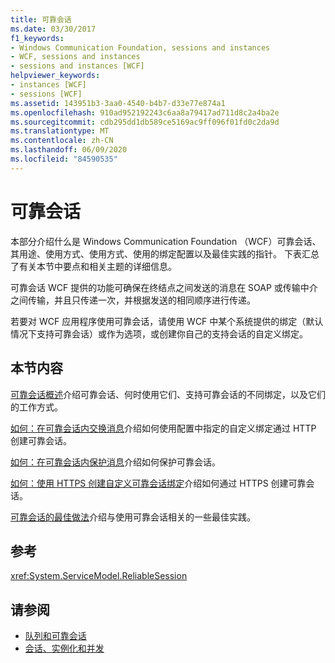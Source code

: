 ```yaml
---
title: 可靠会话
ms.date: 03/30/2017
f1_keywords:
- Windows Communication Foundation, sessions and instances
- WCF, sessions and instances
- sessions and instances [WCF]
helpviewer_keywords:
- instances [WCF]
- sessions [WCF]
ms.assetid: 143951b3-3aa0-4540-b4b7-d33e77e874a1
ms.openlocfilehash: 910ad952192243c6aa8a79417ad711d8c2a4ba2e
ms.sourcegitcommit: cdb295dd1db589ce5169ac9ff096f01fd0c2da9d
ms.translationtype: MT
ms.contentlocale: zh-CN
ms.lasthandoff: 06/09/2020
ms.locfileid: "84590535"
---
```

# <a name="reliable-sessions"></a>可靠会话

本部分介绍什么是 Windows Communication Foundation （WCF）可靠会话、其用途、使用方式、使用方式、使用的绑定配置以及最佳实践的指针。 下表汇总了有关本节中要点和相关主题的详细信息。

可靠会话 WCF 提供的功能可确保在终结点之间发送的消息在 SOAP 或传输中介之间传输，并且只传递一次，并根据发送的相同顺序进行传递。

若要对 WCF 应用程序使用可靠会话，请使用 WCF 中某个系统提供的绑定（默认情况下支持可靠会话）或作为选项，或创建你自己的支持会话的自定义绑定。

## <a name="in-this-section"></a>本节内容

[可靠会话概述](reliable-sessions-overview.md)介绍可靠会话、何时使用它们、支持可靠会话的不同绑定，以及它们的工作方式。

[如何：在可靠会话内交换消息](how-to-exchange-messages-within-a-reliable-session.md)介绍如何使用配置中指定的自定义绑定通过 HTTP 创建可靠会话。

[如何：在可靠会话内保护消息](how-to-secure-messages-within-reliable-sessions.md)介绍如何保护可靠会话。

[如何：使用 HTTPS 创建自定义可靠会话绑定](how-to-create-a-custom-reliable-session-binding-with-https.md)介绍如何通过 HTTPS 创建可靠会话。

[可靠会话的最佳做法](best-practices-for-reliable-sessions.md)介绍与使用可靠会话相关的一些最佳实践。

## <a name="reference"></a>参考

<xref:System.ServiceModel.ReliableSession>

## <a name="see-also"></a>请参阅

- [队列和可靠会话](queues-and-reliable-sessions.md)
- [会话、实例化和并发](sessions-instancing-and-concurrency.md)
